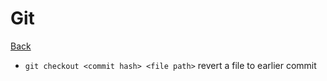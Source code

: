 # Git

[Back](../README.md)



* `git checkout <commit hash> <file path>` revert a file to earlier commit

